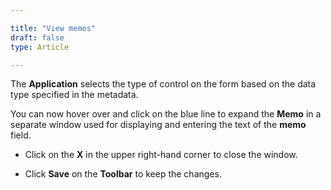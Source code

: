 ```yaml
---

title: "View memos"
draft: false
type: Article

---
```


The **Application** selects the type of control on the form based on the data type specified in the metadata.

You can now hover over and click on the blue line to expand the **Memo** in a separate window used for displaying and entering the text of the **memo** field.

- Click on the **X** in the upper right-hand corner to close the window.

- Click **Save** on the **Toolbar** to keep the changes.